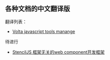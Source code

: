 
## 各种文档的中文翻译版

翻译列表：
- [Volta javascript tools manange](https://github.com/document-translate/volta)

待进行
- [StencilJS 框架无关的web component开发框架](https://github.com/document-translate/stenciljs)

<!--

**Here are some ideas to get you started:**

🙋‍♀️ A short introduction - what is your organization all about?
🌈 Contribution guidelines - how can the community get involved?
👩‍💻 Useful resources - where can the community find your docs? Is there anything else the community should know?
🍿 Fun facts - what does your team eat for breakfast?
🧙 Remember, you can do mighty things with the power of [Markdown](https://docs.github.com/github/writing-on-github/getting-started-with-writing-and-formatting-on-github/basic-writing-and-formatting-syntax)
-->
